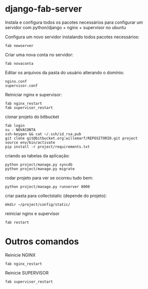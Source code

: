 django-fab-server
=================

Instala e configura todos os pacotes necessários para configurar um servidor com python/django + nginx + supervisor no ubuntu



Configura um novo servidor instalando todos pacotes necessários:

    fab newserver


Criar uma nova conta no servidor:

    fab novaconta

Editar os arquivos da pasta do usuário alterando o domínio:

    nginx.conf
    supervisor.conf

Reiniciar nginx e supervisor:

    fab nginx_restart
    fab supervisor_restart

clonar projeto do bitbucket

    fab login
    su - NOVACONTA
    ssh-keygen && cat ~/.ssh/id_rsa.pub
    git clone git@bitbucket.org:willemarf/REPOSITORIO.git project
    source env/bin/activate
    pip install -r project/requirements.txt

criando as tabelas da aplicação:

    python project/manage.py syncdb
    python project/manage.py migrate

rodar projeto para ver se ocorreu tudo bem:

    python project/manage.py runserver 8000

criar pasta para collectstatic (depende do projeto):

    mkdir ~/project/config/static/

reiniciar nginx e supervisor

    fab restart


Outros comandos
================

Reinicie NGINX

    fab nginx_restart

Reinicie SUPERVISOR

    fab supervisor_restart
